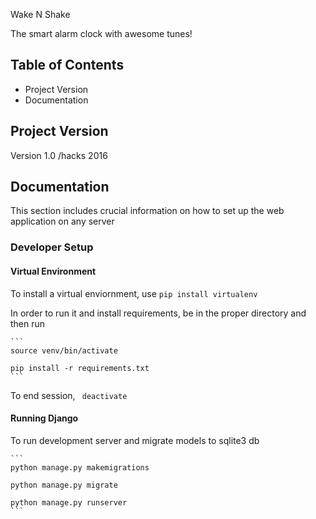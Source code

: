 Wake N Shake

The smart alarm clock with awesome tunes!

## Table of Contents

* Project Version
* Documentation

## Project Version
Version 1.0 /hacks 2016

## Documentation

This section includes crucial information on how to set up the web application on any server

### Developer Setup

#### Virtual Environment

To install a virtual enviornment, use
	```
	pip install virtualenv 
	```

In order to run it and install requirements, be in the proper directory and then run
	
	```
	source venv/bin/activate
	
	pip install -r requirements.txt
	```

To end session,
	``` 
	deactivate
	```
#### Running Django

To run development server and migrate models to sqlite3 db
	
	```
	python manage.py makemigrations
	
	python manage.py migrate
	
	python manage.py runserver
	```

#### 